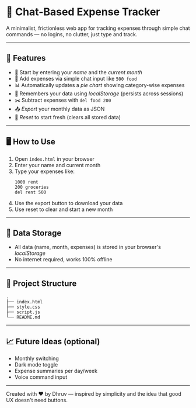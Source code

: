 # 🧾 Chat-Based Expense Tracker

A minimalist, frictionless web app for tracking expenses through simple chat commands — no logins, no clutter, just type and track.

---

## 🚀 Features

- 🔸 Start by entering your *name* and the *current month*
- 💬 Add expenses via simple chat input like `500 food`
- 📊 Automatically updates a *pie chart* showing category-wise expenses
- 🧠 Remembers your data using *localStorage* (persists across sessions)
- ✂️ Subtract expenses with `del food 200`
- 📤 *Export* your monthly data as JSON
- 🔄 *Reset* to start fresh (clears all stored data)

---

## 🖥️ How to Use

1. Open `index.html` in your browser
2. Enter your name and current month
3. Type your expenses like:
   ```
   1000 rent
   200 groceries
   del rent 500
   ```
4. Use the export button to download your data
5. Use reset to clear and start a new month

---

## 💾 Data Storage

- All data (name, month, expenses) is stored in your browser's *localStorage*
- No internet required, works 100% offline

---

## 📂 Project Structure

```
.
├── index.html
├── style.css
├── script.js
└── README.md
```

---

## 📈 Future Ideas (optional)
- Monthly switching
- Dark mode toggle
- Expense summaries per day/week
- Voice command input

---

Created with ❤️ by Dhruv — inspired by simplicity and the idea that good UX doesn't need buttons.